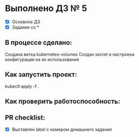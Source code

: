 # Выполнено ДЗ № 5

 - [x] Основное ДЗ
 - [x] Задание со *

## В процессе сделано:
  Создана ветка kubernetes-volumes
  Создан secret и настроена конфигурация на их использования

## Как запустить проект:
   kubectl apply -f .
## Как проверить работоспособность:
## PR checklist:
 - [x] Выставлен label с номером домашнего задания

 